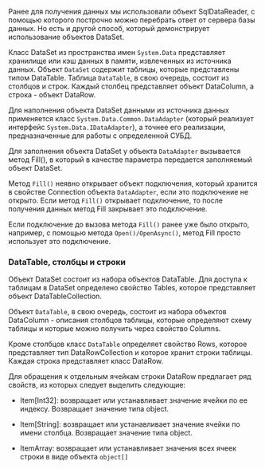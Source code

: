 Ранее для получения данных мы использовали объект SqlDataReader, с помощью которого построчно можно перебрать ответ от сервера базы данных. Но есть и другой способ, который демонстрирует использование объектов DataSet.

Класс DataSet из пространства имен `System.Data` представляет хранилище или кэш данных в памяти, извлеченных из источника данных. Объект `DataSet` содержит таблицы, которые представлены типом DataTable. Таблица `DataTable`, в свою очередь, состоит из столбцов и строк. Каждый столбец представляет объект DataColumn, а строка - объект DataRow.

Для наполнения объекта DataSet данными из источника данных применяется класс `System.Data.Common.DataAdapter` (который реализует интерфейс `System.Data.IDataAdapter`), а точнее его реализации, предназначенные для работы с определенной СУБД.

Для заполнения объекта DataSet у объекта `DataAdapter` вызывается метод Fill(), в который в качестве параметра передается заполняемый объект DataSet.

Метод `Fill()` неявно открывает объект подключения, который хранится в свойстве Connection объекта `DataAdapter`, если это подключение не открыто. Если метод `Fill()` открывает подключение, то после получения данных метод Fill закрывает это подключение.

Если подключение до вызова метода `Fill()` ранее уже было открыто, например, с помощью метода `Open()/OpenAsync()`, метод Fill просто использует это подключение.


### DataTable, столбцы и строки

Объект DataSet состоит из набора объектов DataTable. Для доступа к таблицам в DataSet определено свойство Tables, которое представляет объект DataTableCollection.

Объект `DataTable`, в свою очередь, состоит из набора объектов DataColumn - описания столбцов таблицы, которые определяют схему таблицы и которые можно получить через свойство Columns.

Кроме столбцов класс `DataTable` определяет свойство Rows, которое представляет тип DataRowCollection и которое хранит строки таблицы. Каждая строка представляет класс DataRow.

Для обращения к отдельным ячейкам строки DataRow предлагает ряд свойств, из которых следует выделить следующие:

- Item[Int32]: возвращает или устанавливает значение ячейки по ее индексу. Возвращает значение типа object.
    
- Item[String]: возвращает или устанавливает значение ячейки по имени столбца. Возвращает значение типа object.
    
- ItemArray: возвращает или устанавливает значения всех ячеек строки в виде объекта `object[]`
